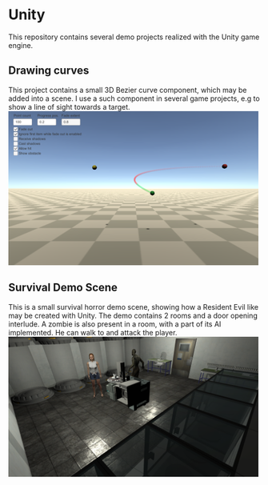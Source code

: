 # Unity
This repository contains several demo projects realized with the Unity game engine.

## Drawing curves
This project contains a small 3D Bezier curve component, which may be added into a scene. I use a such component in several game projects, e.g to show a line of sight towards a target.
<img src="Drawing%20Curves/Screenshots/Curve_Screenshot.png" width="500" />

## Survival Demo Scene
This is a small survival horror demo scene, showing how a Resident Evil like may be created with Unity. The demo contains 2 rooms and a door opening interlude. A zombie is also present in a room, with a part of its AI implemented. He can walk to and attack the player.
<img src="Survival%20Demo%20Scene/Screenshots/Survival_Screenshot.png" width="500" />